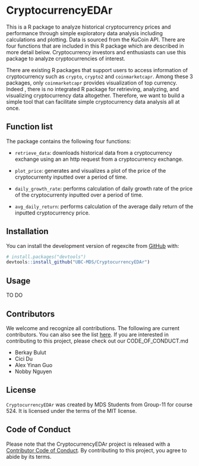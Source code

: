 
<!-- README.md is generated from README.Rmd. Please edit that file -->

# CryptocurrencyEDAr

<!-- badges: start -->
<!-- badges: end -->

This is a R package to analyze historical cryptocurrency prices and
performance through simple exploratory data analysis including
calculations and plotting. Data is sourced from the KuCoin API. There
are four functions that are included in this R package which are
described in more detail below. Cryptocurrency investors and enthusiasts
can use this package to analyze cryptocurrencies of interest.

There are existing R packages that support users to access information
of cryptocurrency such as `crypto`, `crypto2` and `coinmarketcapr`.
Among these 3 packages, only `coinmarketcapr` provides visualization of
top currency. Indeed , there is no integrated R package for retrieving,
analyzing, and visualizing cryptocurrency data altogether. Therefore, we
want to build a simple tool that can facilitate simple cryptocurrency
data analysis all at once.

## Function list

The package contains the following four functions:

-   `retrieve_data`: downloads historical data from a cryptocurrency
    exchange using an an http request from a cryptocurrency exchange.

-   `plot_price`: generates and visualizes a plot of the price of the
    cryptocurrenty inputted over a period of time.

-   `daily_growth_rate`: performs calculation of daily growth rate of
    the price of the cryptocurrenty inputted over a period of time.

-   `avg_daily_return`: performs calculation of the average daily return
    of the inputted cryptocurrency price.

## Installation

You can install the development version of regexcite from
[GitHub](https://github.com/) with:

``` r
# install.packages("devtools")
devtools::install_github("UBC-MDS/CryptocurrencyEDAr")
```

## Usage

TO DO

## Contributors

We welcome and recognize all contributions. The following are current
contributors. You can also see the list [here](DESCRIPTION). If you are
interested in contributing to this project, please check out our
CODE_OF_CONDUCT.md

-   Berkay Bulut
-   Cici Du
-   Alex Yinan Guo
-   Nobby Nguyen

## License

`CryptocurrencyEDAr` was created by MDS Students from Group-11 for
course 524. It is licensed under the terms of the MIT license.

## Code of Conduct

Please note that the CryptocurrencyEDAr project is released with a
[Contributor Code of
Conduct](https://contributor-covenant.org/version/2/0/CODE_OF_CONDUCT.html).
By contributing to this project, you agree to abide by its terms.
